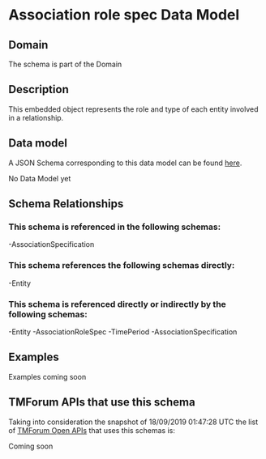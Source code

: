 # Association role spec Data Model

## Domain

The  schema is part of the  Domain

## Description

This embedded object represents the role and type of each entity involved in a relationship.

## Data model

A JSON Schema corresponding to this data model can be found
[here](https://github.com/tmforum-rand/schemas/blob/master/Common/AssociationRoleSpec.schema.json).

No Data Model yet

## Schema Relationships

### This schema is referenced in the following schemas:

-AssociationSpecification

### This schema references the following schemas directly:

-Entity

### This schema is referenced directly or indirectly by the following schemas:

-Entity
-AssociationRoleSpec
-TimePeriod
-AssociationSpecification



## Examples

Examples coming soon

## TMForum APIs that use this schema

Taking into consideration the snapshot of 18/09/2019 01:47:28 UTC the list of [TMForum Open APIs](https://www.tmforum.org/open-apis/) that uses this schemas is:

Coming soon